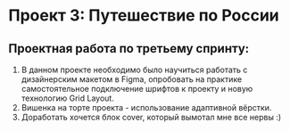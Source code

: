 # Проект 3: Путешествие по России

## Проектная работа по третьему спринту:
1. В данном проекте необходимо было научиться работать с дизайнерским
   макетом в Figma, опробовать на практике самостоятельное подключение
   шрифтов к проекту и новую технологию Grid Layout.
2. Вишенка на торте проекта - использование адаптивной вёрстки.
3. Доработать хочется блок cover, который вымотал мне все нервы :)
